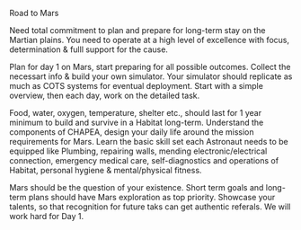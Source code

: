 Road to Mars

Need total commitment to plan and prepare for long-term stay on the Martian plains. You need to operate at a high level of excellence with focus, determination & fulll support for the cause.

Plan for day 1 on Mars, start preparing for all possible outcomes. Collect the necessart info & build your own simulator. Your simulator should replicate as much as COTS systems for eventual deployment. Start with a simple overview, then each day, work on the detailed task.

Food, water, oxygen, temperature, shelter etc., should last for 1 year minimum to build and survive in a Habitat long-term.
Understand the components of CHAPEA, design your daily life around the mission requirements for Mars. Learn the basic skill set each Astronaut needs to be equipped like Plumbing, repairing walls, mending electronic/electrical connection, emergency medical care, self-diagnostics and operations of Habitat, personal hygiene & mental/physical fitness.

Mars should be the question of your existence. Short term goals and long-term plans should have Mars exploration as top priority. Showcase your talents, so that recognition for future taks can get authentic referals. We will work hard for Day 1.